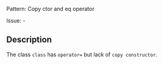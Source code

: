 Pattern: Copy ctor and eq operator

Issue: -

## Description

The class `class` has `operator=` but lack of `copy constructor`.
